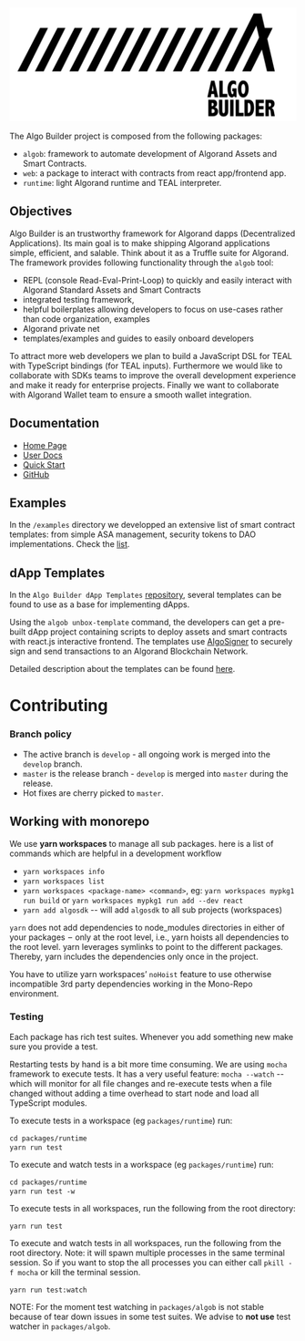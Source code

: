 <img src="/docs/media/logo-website.png" height="200" title="Algo Builder" />

The Algo Builder project is composed from the following packages:

- `algob`: framework to automate development of Algorand Assets and Smart Contracts.
- `web`: a package to interact with contracts from react app/frontend app.
- `runtime`: light Algorand runtime and TEAL interpreter.

## Objectives

Algo Builder is an trustworthy framework for Algorand dapps (Decentralized Applications). Its main goal is to make shipping Algorand applications simple, efficient, and salable. Think about it as a Truffle suite for Algorand. The framework provides following functionality through the `algob` tool:

- REPL (console Read-Eval-Print-Loop) to quickly and easily interact with Algorand Standard Assets and Smart Contracts
- integrated testing framework,
- helpful boilerplates allowing developers to focus on use-cases rather than code organization, examples
- Algorand private net
- templates/examples and guides to easily onboard developers

To attract more web developers we plan to build a JavaScript DSL for TEAL with TypeScript bindings (for TEAL inputs). Furthermore we would like to collaborate with SDKs teams to improve the overall development experience and make it ready for enterprise projects. Finally we want to collaborate with Algorand Wallet team to ensure a smooth wallet integration.

## Documentation

- [Home Page](https://algobuilder.dev/)
- [User Docs](https://algobuilder.dev/guide/README)
- [Quick Start](https://algobuilder.dev/guide/README#quick-start)
- [GitHub](https://github.com/scale-it/algo-builder)

## Examples

In the `/examples` directory we developped an extensive list of smart contract templates: from simple ASA management, security tokens to DAO implementations. Check the [list](./examples/README.md).

## dApp Templates

In the `Algo Builder dApp Templates` [repository](https://github.com/scale-it/algo-builder-templates), several templates can be found to use as a base for implementing dApps.

Using the `algob unbox-template` command, the developers can get a pre-built dApp project containing scripts to deploy assets and smart contracts with react.js interactive frontend. The templates use [AlgoSigner](https://github.com/PureStake/algosigner) to securely sign and send transactions to an Algorand Blockchain Network.

Detailed description about the templates can be found [here](https://github.com/scale-it/algo-builder-templates#algo-builder-templates).


# Contributing

### Branch policy

- The active branch is `develop` - all ongoing work is merged into the `develop` branch.
- `master` is the release branch - `develop` is merged into `master` during the release.
- Hot fixes are cherry picked to `master`.

## Working with monorepo

We use **yarn workspaces** to manage all sub packages. here is a list of commands which are helpful in a development workflow

- `yarn workspaces info`
- `yarn workspaces list`
- `yarn workspaces <package-name> <command>`, eg: `yarn workspaces mypkg1 run build` or `yarn workspaces mypkg1 run add --dev react`
- `yarn add algosdk` -- will add `algosdk` to all sub projects (workspaces)

`yarn` does not add dependencies to node_modules directories in either of your packages  –  only at the root level, i.e., yarn hoists all dependencies to the root level. yarn leverages symlinks to point to the different packages. Thereby, yarn includes the dependencies only once in the project.

You have to utilize yarn workspaces’ `noHoist` feature to use otherwise incompatible 3rd party dependencies working in the Mono-Repo environment.

### Testing

Each package has rich test suites. Whenever you add something new make sure you provide a test.

Restarting tests by hand is a bit more time consuming. We are using `mocha` framework to execute tests. It has a very useful feature: `mocha --watch` -- which will monitor for all file changes and re-execute tests when a file changed without adding a time overhead to start node and load all TypeScript modules.

To execute tests in a workspace (eg `packages/runtime`) run:

```
cd packages/runtime
yarn run test
```

To execute and watch tests in a workspace (eg `packages/runtime`) run:

```
cd packages/runtime
yarn run test -w
```

To execute tests in all workspaces, run the following from the root directory:

```
yarn run test
```

To execute and watch tests in all workspaces, run the following from the root directory. Note: it will spawn multiple processes in the same terminal session. So if you want to stop the all processes you can either call `pkill -f mocha` or kill the terminal session.

```
yarn run test:watch
```

NOTE: For the moment test watching in `packages/algob` is not stable because of tear down issues in some test suites. We advise to **not use** test watcher in `packages/algob`.

